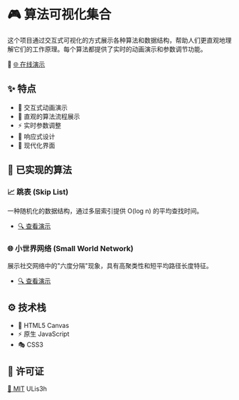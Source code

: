 # 🎮 算法可视化集合

这个项目通过交互式可视化的方式展示各种算法和数据结构，帮助人们更直观地理解它们的工作原理。每个算法都提供了实时的动画演示和参数调节功能。

🔗 [🌐 在线演示](https://ULis3h.github.io/algorithm-visualizations)

## ✨ 特点

- 🎥 交互式动画演示
- 🎯 直观的算法流程展示
- ⚡️ 实时参数调整
- 📱 响应式设计
- 🎨 现代化界面

## 🚀 已实现的算法

### 📈 跳表 (Skip List)
一种随机化的数据结构，通过多层索引提供 O(log n) 的平均查找时间。
- [🔍 查看演示](https://ULis3h.github.io/algorithm-visualizations/skiplist/)

### 🌐 小世界网络 (Small World Network)
展示社交网络中的"六度分隔"现象，具有高聚类性和短平均路径长度特征。
- [🔍 查看演示](https://ULis3h.github.io/algorithm-visualizations/small-world/)

## ⚙️ 技术栈

- 🎨 HTML5 Canvas
- ⚡️ 原生 JavaScript
- 🎭 CSS3

## 📄 许可证

[📝 MIT](LICENSE) ULis3h